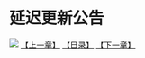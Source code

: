 # 延迟更新公告
![](https://s1.baozimh.com/scomic/sanyanxiaotianlu-samanhua/0/576-go1j/1.jpg)
[【上一章】](./576.md)
[【目录】](./README.md)
[【下一章】](./578.md)
